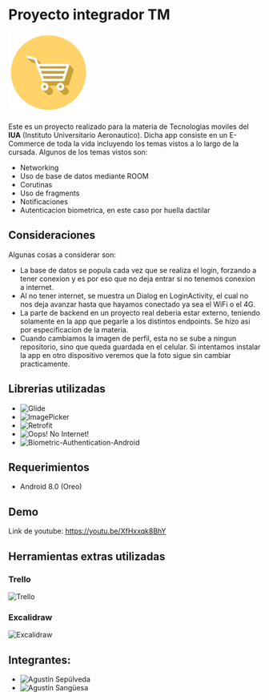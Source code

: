 # Proyecto integrador TM

![](https://raw.githubusercontent.com/AguuSz/proyecto-integrador-TM/a5802022f4ef077370cda1f9262a45e971679097/app/src/debug/res/mipmap-hdpi/ic_launcher_foreground.png)

Este es un proyecto realizado para la materia de Tecnologias moviles del **IUA** (Instituto Universitario Aeronautico). Dicha app consiste en un E-Commerce de toda la vida incluyendo los temas vistos a lo largo de la cursada. Algunos de los temas vistos son:

- Networking
- Uso de base de datos mediante ROOM
- Corutinas
- Uso de fragments
- Notificaciones
- Autenticacion biometrica, en este caso por huella dactilar

## Consideraciones

Algunas cosas a considerar son:

- La base de datos se popula cada vez que se realiza el login, forzando a tener conexion y es por eso que no deja entrar si no tenemos conexion a internet.
- Al no tener internet, se muestra un Dialog en LoginActivity, el cual no nos deja avanzar hasta que hayamos conectado ya sea el WiFi o el 4G.
- La parte de backend en un proyecto real deberia estar externo, teniendo solamente en la app que pegarle a los distintos endpoints. Se hizo asi por especificacion de la materia.
- Cuando cambiamos la imagen de perfil, esta no se sube a ningun repositorio, sino que queda guardada en el celular. Si intentamos instalar la app en otro dispositivo veremos que la foto sigue sin cambiar practicamente.

## Librerias utilizadas

- ![Glide](https://github.com/bumptech/glide)
- ![ImagePicker](https://github.com/Dhaval2404/ImagePicker)
- ![Retrofit](https://github.com/square/retrofit)
- ![Oops! No Internet!](https://github.com/ImaginativeShohag/Oops-No-Internet)
- ![Biometric-Authentication-Android](https://github.com/BharathVishal/Biometric-Authentication-Android)

## Requerimientos
- Android 8.0 (Oreo)

## Demo
Link de youtube: https://youtu.be/XfHxxqk8BhY

## Herramientas extras utilizadas

### Trello
![Trello](https://user-images.githubusercontent.com/63722332/198418062-d6e42769-61f9-4515-b3de-ec8c0d852cb9.png)

### Excalidraw
![Excalidraw](https://user-images.githubusercontent.com/63722332/198418113-17e8a44b-8e94-4f03-bb37-bce4e394c591.png)

## Integrantes:
- ![Agustín Sepúlveda](https://github.com/AguuSz)
- ![Agustín Sangüesa](https://github.com/agussanguesa32)
